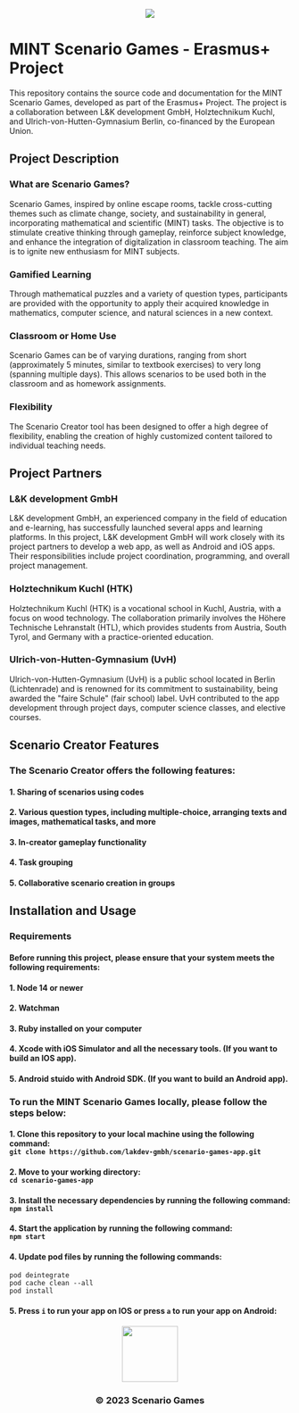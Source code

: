<p align="center">
  <img src="https://scenario-games.eu/wp-content/uploads/2023/01/owl-2.svg" />
  </p>


# MINT Scenario Games - Erasmus+ Project
 This repository contains the source code and documentation
 for the MINT Scenario Games, developed as part of the Erasmus+ Project.
 The project is a collaboration between L&K development GmbH, Holztechnikum Kuchl,
 and Ulrich-von-Hutten-Gymnasium Berlin, co-financed by the European Union.

## Project Description

### What are Scenario Games?
Scenario Games, inspired by online escape rooms, tackle cross-cutting themes such as climate change, society,
and sustainability in general, incorporating mathematical and scientific (MINT) tasks.
The objective is to stimulate creative thinking through gameplay,
reinforce subject knowledge, and enhance the integration of digitalization in classroom teaching.
The aim is to ignite new enthusiasm for MINT subjects.

### Gamified Learning
Through mathematical puzzles and a variety of question types,
participants are provided with the opportunity to apply their acquired knowledge in mathematics,
computer science, and natural sciences in a new context.

### Classroom or Home Use
Scenario Games can be of varying durations, ranging from short (approximately 5 minutes, similar to textbook exercises)
to very long (spanning multiple days). This allows scenarios to be used both in the classroom and as homework assignments.

### Flexibility
The Scenario Creator tool has been designed to offer a high degree of flexibility, enabling the creation of highly customized content tailored to individual teaching needs.

## Project Partners

### L&K development GmbH
L&K development GmbH, an experienced company in the field of education and e-learning, has successfully launched several apps and learning platforms.
In this project, L&K development GmbH will work closely with its project partners to develop a web app, as well as Android and iOS apps.
Their responsibilities include project coordination, programming, and overall project management.

### Holztechnikum Kuchl (HTK)
Holztechnikum Kuchl (HTK) is a vocational school in Kuchl, Austria, with a focus on wood technology.
The collaboration primarily involves the Höhere Technische Lehranstalt (HTL), which provides students from Austria, South Tyrol, and Germany with a practice-oriented education.

### Ulrich-von-Hutten-Gymnasium (UvH)
Ulrich-von-Hutten-Gymnasium (UvH) is a public school located in Berlin (Lichtenrade)
and is renowned for its commitment to sustainability, being awarded the "faire Schule" (fair school) label.
UvH contributed to the app development through project days, computer science classes, and elective courses.

## Scenario Creator Features
### The Scenario Creator offers the following features:<br>
#### 1. Sharing of scenarios using codes <br>
#### 2. Various question types, including multiple-choice, arranging texts and images, mathematical tasks, and more<br>
#### 3. In-creator gameplay functionality<br>
#### 4. Task grouping<br>
#### 5. Collaborative scenario creation in groups<br>

## Installation and Usage

### Requirements
#### Before running this project, please ensure that your system meets the following requirements: <br>
#### 1. Node 14 or newer
#### 2. Watchman
#### 3. Ruby installed on your computer
#### 4. Xcode with iOS Simulator and all the necessary tools. (If you want to build an IOS app).
#### 5. Android stuido with Android SDK. (If you want to build an Android app).

### To run the MINT Scenario Games locally, please follow the steps below:<br>

#### 1. Clone this repository to your local machine using the following command:<br> `git clone https://github.com/lakdev-gmbh/scenario-games-app.git`

#### 2. Move to your working directory: <br> `cd scenario-games-app`

#### 3. Install the necessary dependencies by running the following command: <br> `npm install`

#### 4. Start the application by running the following command: <br> `npm start`

#### 4. Update pod files by running the following commands: <br> 
`pod deintegrate`<br>
`pod cache clean --all`<br>
`pod install`<br>

#### 5. Press `i` to run your app on IOS or press `a` to run your app on Android: <br>

<p align="center">
<img src="https://efre.brandenburg.de/sixcms/media.php/9/H%20Kofinanziert%20von%20der%20Europäischen%20Union_POS.png" width="full" height="100" />
  </p>

<h3 align="center">© 2023 Scenario Games</h3>

